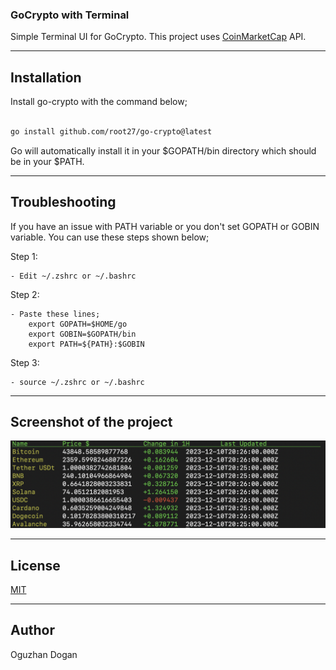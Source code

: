 ### GoCrypto with Terminal

Simple Terminal UI for GoCrypto. This project uses [CoinMarketCap](https://coinmarketcap.com/) API.

---

## Installation

Install go-crypto with the command below;

```bash

go install github.com/root27/go-crypto@latest

```

Go will automatically install it in your $GOPATH/bin directory which should be in your $PATH.

---

## Troubleshooting

If you have an issue with PATH variable or you don't set GOPATH or GOBIN variable. You can use these steps shown below;

Step 1:

    - Edit ~/.zshrc or ~/.bashrc

Step 2:

    - Paste these lines;
        export GOPATH=$HOME/go
        export GOBIN=$GOPATH/bin
        export PATH=${PATH}:$GOBIN

Step 3:

    - source ~/.zshrc or ~/.bashrc

---

## Screenshot of the project

![Screenshot](./assets/getAll.png)

---

## License


[MIT](./LICENSE)

---

## Author

Oguzhan Dogan




